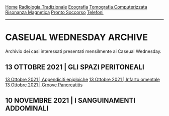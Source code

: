 <div class="topnav">
  <a href="index.html">Home</a>
  <a href="radiologia_tradizionale.html">Radiologia Tradizionale</a>
  <a href="ecografia.html">Ecografia</a>
  <a href="tomografia_computerizzata.html">Tomografia Computerizzata</a>
  <a href="risonanza_magnetica.html">Risonanza Magnetica</a>
  <a href="pronto_soccorso.html">Pronto Soccorso</a>
  <a href="contatti.html">Telefoni</a>
</div>

---

# CASEUAL WEDNESDAY ARCHIVE
Archivio dei casi interessati presentati mensilmente ai Caseual Wednesday.

## 13 OTTOBRE 2021 | GLI SPAZI PERITONEALI

[13 Ottobre 2021 | Appendiciti epiploiche]()
[13 Ottobre 2021 | Infarto omentale]()
[13 Ottobre 2021 | Groove Pancreatitis](caseual%20wednesdays/2021-10-13/groove_pancreatitis.html)


## 10 NOVEMBRE 2021 | I SANGUINAMENTI ADDOMINALI